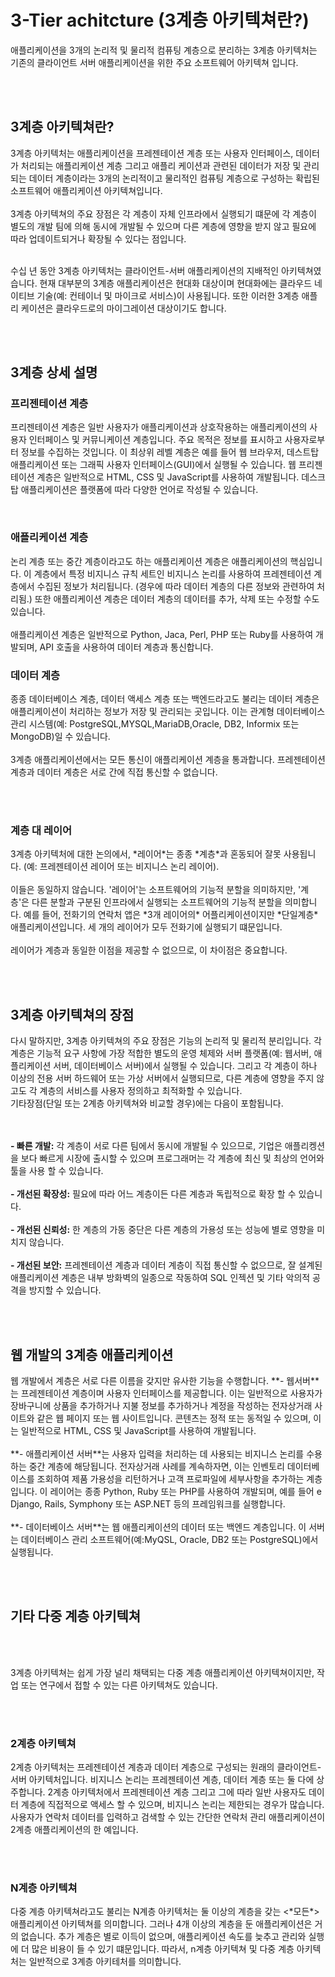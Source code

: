 <h1>3-Tier achitcture (3계층 아키텍쳐란?)</h1>
<p>애플리케이션을 3개의 논리적 및 물리적 컴퓨팅 계층으로 분리하는 3계층 아키텍처는 기존의 클라이언트 서버 애플리케이션을 위한 주요 소프트웨어 아키텍쳐 입니다.</p>
<br /><br />

<h2>3계층 아키텍쳐란?</h2>
<p>3계층 아키텍처는 애플리케이션을 프레젠테이션 계층 또는 사용자 인터페이스, 데이터가 처리되는 애플리케이션 계층 그리고 애플리 케이션과 관련된 데이터가 저장 및 관리되는 데이터 계층이라는 3개의 논리적이고 물리적인 컴퓨팅 계층으로 구성하는 확립된 소프트웨어 애플리케이션 아키텍쳐입니다. <br /><br>
3계층 아키텍쳐의 주요 장점은 각 계층이 자체 인프라에서 실행되기 떄문에 각 계층이 별도의 개발 팀에 의해 동시에 개발될 수 있으며 다른 계층에 영향을 받지 않고 필요에 따라 업데이트되거나 확장될 수 있다는 점입니다.  <br /><br />

수십 년 동안 3계층 아키텍처는 클라이언트-서버 애플리케이션의 지배적인 아키텍쳐였습니다. 현재 대부분의 3계층 애플리케이션은 현대화 대상이며 현대화에는 클라우드 네이티브 기술(예: 컨테이너 및 마이크로 서비스)이 사용됩니다. 또한 이러한 3계층 애플리 케이션은 클라우드로의 마이그레이션 대상이기도 합니다.</p>
<br /><br />
<h2>3계층 상세 설명</h2>
<h3>프리젠테이션 계층</h3>
<p>프리젠테이션 계층은 일반 사용자가 애플리케이션과 상호작용하는 애플리케이션의 사용자 인터페이스 및 커뮤니케이션 계층입니다. 주요 목적은 정보를 표시하고 사용자로부터 정보를 수집하는 것입니다. 이 최상위 레벨 계층은 예를 들어 웹 브라우저, 데스트탑 애플리케이션 또는 그래픽 사용자 인터페이스(GUI)에서 실행될 수 있습니다. 웹 프리젠테이션 계층은 일반적으로 HTML, CSS 및 JavaScript를 사용하여 개발됩니다. 데스크탑 애플리케이션은 플랫폼에 따라 다양한 언어로 작성될 수 있습니다. </p>
<br />
<h3>애플리케이션 계층</h3>
<p>논리 계층 또는 중간 계층이라고도 하는 애플리케이션 계층은 애플리케이션의 핵심입니다. 이 계층에서 특정 비지니스 규칙 세트인 비지니스 논리를 사용하여 프레젠테이션 계층에서 수집된 정보가 처리됩니다. (경우에 따라 데이터 계층의 다른 정보와 관련하여 처리됨.) 또한 애플리케이션 계층은 데이터 계층의 데이터를 추가, 삭제 또는 수정할 수도 있습니다. <br /><br />
애플리케이션 계층은 일반적으로 Python, Jaca, Perl, PHP 또는 Ruby를 사용하여 개발되며, API 호출을 사용하여 데이터 계층과 통신합니다.</P>

<h3>데이터 계층</h3>
<p>종종 데이터베이스 계층, 데이터 액세스 계층 또는 백엔드라고도 불리는 데이터 계층은 애플리케이션이 처리하는 정보가 저장 및 관리되는 곳입니다. 이는 관계형 데이터베이스 관리 시스템(예: PostgreSQL,MYSQL,MariaDB,Oracle, DB2, Informix 또는 MongoDB)일 수 있습니다. <br /><br />
3계층 애플리케이션에서는 모든 통신이 애플리케이션 계층을 통과합니다. 프레젠테이션 계층과 데이터 계층은 서로 간에 직접 통신할 수 없습니다.</p><br /><br />

<h3>계층 대 레이어</h3>
<p>3계층 아키텍처에 대한 논의에서, *레이어*는 종종 *계층*과 혼동되어 잘못 사용됩니다. (예: 프레젠테이션 레이어 또는 비지니스 논리 레이어).
<br/><br/>
이들은 동일하지 않습니다. '레이어'는 소프트웨어의 기능적 분할을 의미하지만, '계층'은 다른 분할과 구분된 인프라에서 실행되는 소프트웨어의 기능적 분할을 의미합니다. 예를 들어, 전화기의 연락처 앱은 *3개 레이어의* 어플리케이션이지만 *단일계층* 애플리케이션입니다. 세 개의 레이어가 모두 전화기에 실행되기 떄문입니다. 
<br/><br> 
레이어가 계층과 동일한 이점을 제공할 수 없으므로, 이 차이점은 중요합니다. </p>
<br/><br />

<h2>3계층 아키텍쳐의 장점</h2>
<P>다시 말하지만, 3계층 아키텍쳐의 주요 장점은 기능의 논리적 및 물리적 분리입니다. 각 계층은 기능적 요구 사항에 가장 적합한 별도의 운영 체제와 서버 플랫폼(예: 웹서버, 애플리케이션 서버, 데이터베이스 서버)에서 실행될 수 있습니다. 그리고 각 계층이 하나 이상의 전용 서버 하드웨어 또는 가상 서버에서 실행되므로, 다른 계층에 영향을 주지 않고도 각 계층의 서비스를 사용자 정의하고 최적화할 수 있습니다.
<br/>기타장점(단일 또는 2계층 아키텍쳐와 비교할 경우)에는 다음이 포함됩니다.

<br/><br /> 
**- 빠른 개발:** 각 계층이 서로 다른 팀에서 동시에 개발될 수 있으므로, 기업은 애플리켕션을 보다 빠르게 시장에 출시할 수 있으며 프로그래머는 각 계층에 최신 및 최상의 언어와 툴을 사용 할 수 있습니다. <br/><br/>
**- 개선된 확장성:** 필요에 따라 어느 계층이든 다른 계층과 독립적으로 확장 할 수 있습니다. <br /><br />
**- 개선된 신뢰성:** 한 계층의 가동 중단은 다른 계층의 가용성 또는 성능에 별로 영향을 미치지 않습니다. <br /><br />
**- 개선된 보안:** 프레젠테이션 계층과 데이터 계층이 직접 통신할 수 없으므로, 잘 설계된 애플리케이션 계층은 내부 방화벽의 일종으로 작동하여 SQL 인젝션 및 기타 악의적 공격을 방지할 수 있습니다.</p>

<br /><br />
<h2>웹 개발의 3계층 애플리케이션</h2>
<p>웹 개발에서 계층은 서로 다른 이름을 갖지만 유사한 기능을 수행합니다. 
**- 웹서버**는 프레젠테이션 계층이며 사용자 인터페이스를 제공합니다. 이는 일반적으로 사용자가 장바구니에 상품을 추가하거나 지불 정보를 추가하거나 계정을 작성하는 전자상거래 사이트와 같은 웹 페이지 또는 웹 사이트입니다. 콘텐츠는 정적 또는 동적일 수 있으며, 이는 일반적으로 HTML, CSS 및 JavaScript를 사용하여 개발됩니다.<br /><br />
**- 애플리케이션 서버**는 사용자 입력을 처리하는 데 사용되는 비지니스 논리를 수용하는 중간 계층에 해당됩니다. 전자상거래 사례를 계속하자면, 이는 인벤토리 데이터베이스를 조회하여 제품 가용성을 리턴하거나 고객 프로파일에 세부사항을 추가하는 계층입니다. 이 레이어는 종종 Python, Ruby 또는 PHP를 사용하여 개발되며, 예를 들어 e Django, Rails, Symphony 또는 ASP.NET 등의 프레임워크를 실행합니다. <br /><br />
**- 데이터베이스 서버**는 웹 애플리케이션의 데이터 또는 백엔드 계층입니다. 이 서버는 데이터베이스 관리 소프트웨어(예:MyQSL, Oracle, DB2 또는 PostgreSQL)에서 실행됩니다. </P>
<br /><br />


<h2>기타 다중 계층 아키텍쳐</h2><br /><br />
<P>3계층 아키텍쳐는 쉽게 가장 널리 채택되는 다중 계층 애플리케이션 아키텍쳐이지만, 작업 또는 연구에서 접할 수 있는 다른 아키텍쳐도 있습니다.</p>
<br/><br />
<h3>2계층 아키텍쳐</h2>
<p>2계층 아키텍처는 프레젠테이션 계층과 데이터 계층으로 구성되는 원래의 클라이언트-서버 아키텍처입니다. 비지니스 논리는 프레젠테이션 계층, 데이터 계층 또는 둘 다에 상주합니다. 2계층 아키텍처에서 프레젠테이션 계층 그리고 그에 따라 일반 사용자도 데이터 계층에 직접적으로 액세스 할 수 있으며, 비지니스 논리는 제한되는 경우가 많습니다. 사용자가 연락처 데이터를 입력하고 검색할 수 있는 간단한 연락처 관리 애플리케이션이 2계층 애플리케이션의 한 예입니다.</P>
<br /><br />
<h3>N계층 아키텍쳐</h3>
<p>다중 계층 아키텍쳐라고도 불리는 N계층 아키텍처는 둘 이상의 계층을 갖는 <*모든*> 애플리케이션 아키텍쳐를 의미합니다. 그러나 4개 이상의 계층을 둔 애플리케이션은 거의 없습니다. 추가 계층은 별로 이득이 없으며, 애플리케이션 속도를 늦추고 관리와 실행에 더 많은 비용이 들 수 있기 떄문입니다. 따라서, n계층 아키텍쳐 및 다중 계층 아키텍처는 일반적으로 3계층 아키테처를 의미합니다.</P>
